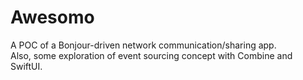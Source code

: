 # Awesomo

A POC of a Bonjour-driven network communication/sharing app.<br>
Also, some exploration of event sourcing concept with Combine and SwiftUI.
